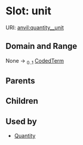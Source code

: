 
# Slot: unit



URI: [anvil:quantity__unit](https://anvilproject.org/acr-harmonized-data-model/quantity__unit)


## Domain and Range

None &#8594;  <sub>0..1</sub> [CodedTerm](CodedTerm.md)

## Parents


## Children


## Used by

 * [Quantity](Quantity.md)

